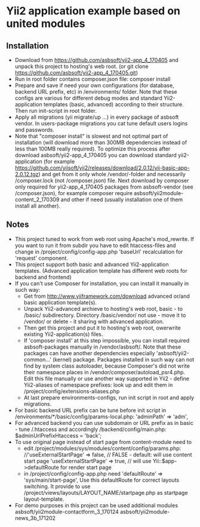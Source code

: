 
Yii2 application example based on united modules
================================================

Installation
------------
- Download from https://github.com/asbsoft/yii2-app_4_170405
  and unpack this project to hosting's web root.
  (or git clone https://github.com/asbsoft/yii2-app_4_170405.git)
- Run in root folder contains composer.json file:
    composer install
- Prepare and save if need your own configurations
  (for database, backend URL prefix, etc) in /environments/ folder.
  Note that these configs are various for different debug modes
  and standard Yii2-application templates (basic, advanced) according to their structure.
  Then run init-script in root folder.
- Apply all migrations (yii migrate/up ...) in every package of asbsoft vendor.
  In users-package migrations you cat tune default users logins and passwords.
- Note that "composer install" is slowest and not optimal part of installation
  (will download more than 300MB dependencies instead of less than 100MB really required).
  To optimize this process after download asbsoft/yii2-app_4_170405
  you can download standard yii2-application (for example
  https://github.com/yiisoft/yii2/releases/download/2.0.12/yii-basic-app-2.0.12.tgz)
  and get from it only whole /vendor/-folder and necessarily /composer.lock (not /composer.json) file.
  Next download by composer only required for yii2-app_4_170405 packages from asbsoft-vendor
  (see /composer.json), for example
    composer require asbsoft/yii2module-content_2_170309
  and other if need (usually installation one of them install all another).

Notes
-----
- This project tuned to work from web root using Apache's mod_rewrite.
  If you want to run it from subdir you have to edit htaccess-files
  and change in /project/config/config-app.php 'baseUrl' recalculation for 'request' component.
- This project support both basic and advanced Yii2-application templates.
  (Advanced application template has different web roots for backend and frontend)
- If you can't use Composer for installation, you can install it manually in such way:
  * Get from http://www.yiiframework.com/download advanced or/and basic application template(s).
  * Unpack Yii2-advanced archieve to hosting's web root, basic - to /basic/ subdirectory.
    Directory /basic/vendor/ not use - move it to /vendor/ or delete - it sharing with advanced application.
  * Then get this project and put it to hosting's web root, owerwrite existing Yii2-application(s) files.
  * If 'composer install' at this step impossible, you can install required asbsoft-packages
    manually in /vendor/asbsoft/. Note that these packages can have another dependencies
    especially 'asbsoft/yii2-common...' (kernel) package.
    Packages installed in such way can not find by system class autoloader,
    because Composer's did not write their namespace places in /vendor/composer/autoload_psr4.php.
    Edit this file manually or use another way supported in Yii2 - define Yii2-aliases of namespace prefixes:
    look up and edit them in /project/config/extensions-aliases.php 
  * At last prepare environments-configs, run init script in root and apply migrations.
- For basic backend URL prefix can be tune before init script
  in /environments/*/basic/config/params-local.php:
    'adminPath'  => 'adm',
- For advanced backend you can use subdomain
  or URL prefix as in basic - tune /.htaccess and accordingly /backend/config/main.php:
    $adminUrlPrefixHtaccess = 'back';
- To use original page instead of start page from content-module need to
  * edit /project/modules/sys/modules/content/config/params.php:
      //'useExternalStartPage' => false, // FALSE - default: will use content start page
        'useExternalStartPage' => true, // will use Yii::$app->defaultRoute for render start page
  * in /project/config/config-app.php need
      'defaultRoute' => 'sys/main/start-page',
  Use this defaultRoute for correct layouts switching.
  It provide to use /project/views/layouts/LAYOUT_NAME/startpage.php as startpage layout-template.
- For demo purposes in this project can be used additional modules
    asbsoft/yii2module-contactform_3_170124
    asbsoft/yii2module-news_3b_171202

